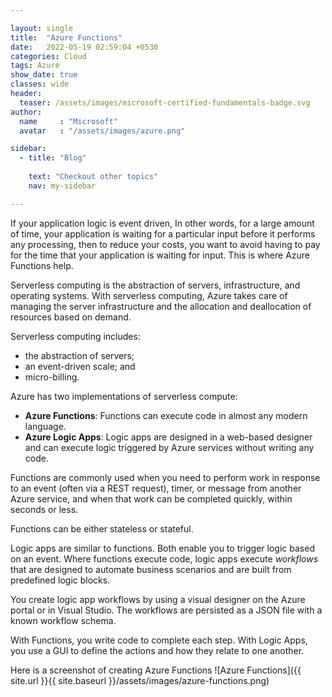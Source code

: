```yaml
---

layout: single
title:  "Azure Functions"
date:   2022-05-19 02:59:04 +0530
categories: Cloud
tags: Azure
show_date: true
classes: wide
header:
  teaser: /assets/images/microsoft-certified-fundamentals-badge.svg
author:
  name     : "Microsoft"
  avatar   : "/assets/images/azure.png"

sidebar:
  - title: "Blog"
   
    text: "Checkout other topics"
    nav: my-sidebar

---
```


If your application logic is event driven, In other words, for a large amount of time, your application is waiting for a particular input before it performs any processing, then to reduce your costs, you want to avoid having to pay for the time that your application is waiting for input. This is where Azure Functions help.

Serverless computing is the abstraction of servers, infrastructure, and operating systems. With serverless computing, Azure takes care of managing the server infrastructure and the allocation and deallocation of resources based on demand. 

Serverless computing includes:
- the abstraction of servers;
- an event-driven scale; and
- micro-billing.

Azure has two implementations of serverless compute:

- **Azure Functions**: Functions can execute code in almost any modern language.
- **Azure Logic Apps**: Logic apps are designed in a web-based designer and can execute logic triggered by Azure services without writing any code.

Functions are commonly used when you need to perform work in response to an event (often via a REST request), timer, or message from another Azure service, and when that work can be completed quickly, within seconds or less.

Functions can be either stateless or stateful.

Logic apps are similar to functions. Both enable you to trigger logic based on an event. Where functions execute code, logic apps execute *workflows* that are designed to automate business scenarios and are built from predefined logic blocks.

You create logic app workflows by using a visual designer on the Azure portal or in Visual Studio. The workflows are persisted as a JSON file with a known workflow schema.

With Functions, you write code to complete each step.
With Logic Apps, you use a GUI to define the actions and how they relate to one another.

Here is a screenshot of creating Azure Functions
![Azure Functions]({{ site.url }}{{ site.baseurl }}/assets/images/azure-functions.png)

